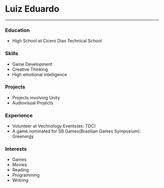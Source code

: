 # Luiz Eduardo

-------
### Education

- High School at Cicero Dias Technical School

### Skills

- Game Development
- Creative Thinking
- High emotional intelligence

### Projects

- Projects involving Unity
- Audiovisual Projects

### Experience

- Volunteer at Vechnology Events(ex: TDC)
- A game nominated for SB Games(Brazilian Games Symposium): Greenergy

### Interests

- Games
- Movies
- Reading
- Programming
- Writring
